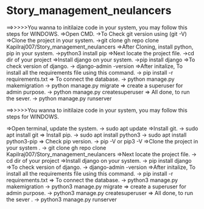 # Story_management_neulancers
 
 ==>>>>>You wanna to initilaize code in your system, you may follow this steps for WINDOWS.
=>Open CMD.
  ->To Check git version using (git -V)
=>Clone the project in your system. 
  ->git clone gh repo clone Kapilraj007/Story_management_neulancers
=>After Cloning, install python, pip in your system.
  ->python3 install pip
=>Next locate the project file.
  ->cd dir of your project
=>Install django on your system.
  ->pip install django
=>To check version of django.
  -> django-admin -version
=>After initalize, To install all the requirements file using this command.
  -> pip install -r requirements.txt
=> To connect the database.
  -> python manage.py makemigration
  -> python manage.py migrate
=> create a superuser for admin purpose.
  -> python manage.py createsuperuser
=> All done, to run the sever. 
  -> python manage.py runserver







  
==>>>>>You wanna to initilaize code in your system, you may follow this steps for WINDOWS.

=>Open terminal, update the system.
  -> sudo apt update
=>Install git.
  -> sudo apt install git
=> Install pip.
  -> sudo apt install python3
  -> sudo apt install python3-pip
=> Check pip version.
  -> pip -V or pip3 -V
=>Clone the project in your system .
  -> git clone gh repo clone Kapilraj007/Story_management_neulancers
=>Next locate the project file.
  -> cd dir of your project
=>Install django on your system.
  -> pip install django
=>To check version of django.
  -> django-admin -version
=>After initalize, To install all the requirements file using this command.
  -> pip install -r requirements.txt
=> To connect the database.
  -> python3 manage.py makemigration
  -> python3 manage.py migrate
=> create a superuser for admin purpose.
  -> python3 manage.py createsuperuser
=> All done, to run the sever .
  -> python3 manage.py runserver




  

